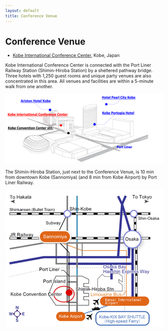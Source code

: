 ```yaml
---
layout: default
title: Conference Venue
---
```


# Conference Venue

* [Kobe International Conference Center](https://kobe-cc.jp/en/visitors/), Kobe, Japan

Kobe International Conference Center is connected with the Port Liner Railway Station (Shimin-Hiroba Station) by a sheltered pathway bridge. Three hotels with 1,250 guest rooms and unique party venues are also concentrated in this area. All venues and facilities are within a 5-minute walk from one another.

<img src="assets/images/center.png"/>

The Shimin-Hiroba Station, just next to the Conference Venue, is 10 min from downtown Kobe (Sannomiya) (and 8 min from Kobe Airport) by Port Liner Railway.

<img src="assets/images/kobe.png"/>
